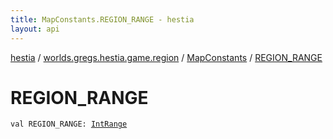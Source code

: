 ```yaml
---
title: MapConstants.REGION_RANGE - hestia
layout: api
---
```


<div class='api-docs-breadcrumbs'><a href="../../index.html">hestia</a> / <a href="../index.html">worlds.gregs.hestia.game.region</a> / <a href="index.html">MapConstants</a> / <a href="./-r-e-g-i-o-n_-r-a-n-g-e.html">REGION_RANGE</a></div>

# REGION_RANGE

<div class="signature"><code><span class="keyword">val </span><span class="identifier">REGION_RANGE</span><span class="symbol">: </span><a href="https://kotlinlang.org/api/latest/jvm/stdlib/kotlin.ranges/-int-range/index.html"><span class="identifier">IntRange</span></a></code></div>
